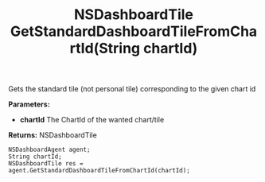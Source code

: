 ﻿---
uid: crmscript_ref_NSDashboardAgent_GetStandardDashboardTileFromChartId
title: NSDashboardTile GetStandardDashboardTileFromChartId(String chartId)
intellisense: NSDashboardAgent.GetStandardDashboardTileFromChartId
keywords: NSDashboardAgent, GetStandardDashboardTileFromChartId
so.topic: reference
---

Gets the standard tile (not personal tile) corresponding to the given chart id

**Parameters:**
 - **chartId** The ChartId of the wanted chart/tile

**Returns:** NSDashboardTile

```crmscript
NSDashboardAgent agent;
String chartId;
NSDashboardTile res = agent.GetStandardDashboardTileFromChartId(chartId);
```

